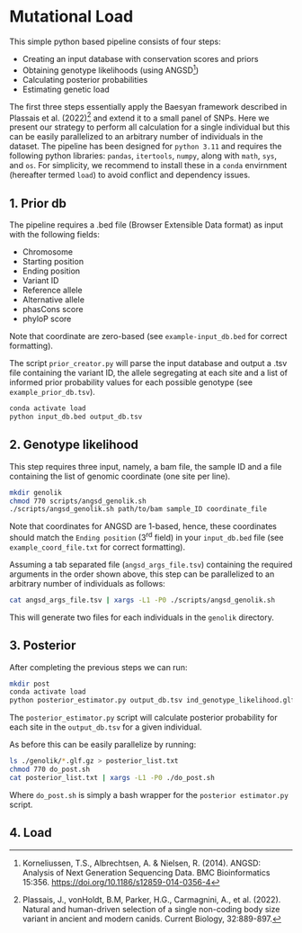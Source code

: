 # Mutational Load
This simple python based pipeline consists of four steps:

- Creating an input database with conservation scores and priors
- Obtaining genotype likelihoods (using ANGSD[^1])
- Calculating posterior probabilities
- Estimating genetic load

The first three steps essentially apply the Baesyan framework described in Plassais et al. (2022)[^2] and extend it to a small panel of SNPs. Here we present our strategy to perform all calculation for a single individual but this can be easily parallelized to an arbitrary number of individuals in the dataset. The pipeline has been designed for `python 3.11` and requires the following python libraries: `pandas`, `itertools`, `numpy`, along with `math`, `sys`, and `os`. For simplicity, we recommend to install these in a `conda` envirnment (hereafter termed `load`) to avoid conflict and dependency issues.


[^1]:Korneliussen, T.S., Albrechtsen, A. & Nielsen, R. (2014). ANGSD: Analysis of Next Generation Sequencing Data. BMC Bioinformatics 15:356. https://doi.org/10.1186/s12859-014-0356-4 
[^2]: Plassais, J., vonHoldt, B.M, Parker, H.G., Carmagnini, A., et al. (2022). Natural and human-driven selection of a single non-coding body size variant in ancient and modern canids. Current Biology, 32:889-897.

## 1. Prior db
The pipeline requires a .bed file (Browser Extensible Data format) as input with the following fields: 

- Chromosome
- Starting position
- Ending position
- Variant ID
- Reference allele
- Alternative allele
- phasCons score
- phyloP score

Note that coordinate are zero-based (see `example-input_db.bed` for correct formatting).

The script `prior_creator.py` will parse the input database and output a .tsv file containing the variant ID, the allele segregating at each site and a list of informed prior probability values for each possible genotype (see `example_prior_db.tsv`). 

```sh
conda activate load
python input_db.bed output_db.tsv
```

## 2. Genotype likelihood
This step requires three input, namely, a bam file, the sample ID and a file containing the list of genomic coordinate (one site per line).

```sh
mkdir genolik
chmod 770 scripts/angsd_genolik.sh
./scripts/angsd_genolik.sh path/to/bam sample_ID coordinate_file
```
Note that coordinates for ANGSD are 1-based, hence, these coordinates should match the `Ending position` (3<sup>rd</sup> field) in your `input_db.bed` file (see `example_coord_file.txt` for correct formatting).

Assuming a tab separated file (`angsd_args_file.tsv`) containing the required arguments in the order shown above, this step can be parallelized to an arbitrary number of individuals as follows:

```sh
cat angsd_args_file.tsv | xargs -L1 -P0 ./scripts/angsd_genolik.sh
```
This will generate two files for each individuals in the `genolik` directory.

## 3. Posterior
After completing the previous steps we can run:
```sh
mkdir post
conda activate load
python posterior_estimator.py output_db.tsv ind_genotype_likelihood.glf.gz ./post/ind_posterior_file.post
```
The `posterior_estimator.py` script will calculate posterior probability for each site in the `output_db.tsv` for a given individual. 

As before this can be easily parallelize by running:
```sh
ls ./genolik/*.glf.gz > posterior_list.txt
chmod 770 do_post.sh
cat posterior_list.txt | xargs -L1 -P0 ./do_post.sh
```
Where `do_post.sh` is simply a bash wrapper for the `posterior estimator.py` script.

## 4. Load

